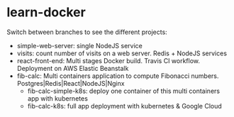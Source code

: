 # learn-docker
Switch between branches to see the different projects:
- simple-web-server: single NodeJS service
- visits: count number of visits on a web server. Redis + NodeJS services
- react-front-end: Multi stages Docker build. Travis CI workflow. Deployment on AWS Elastic Beanstalk
- fib-calc: Multi containers application to compute Fibonacci numbers.  
Postgres|Redis|React|NodeJS|Nginx
  - fib-calc-simple-k8s: deploy one container of this multi containers app with kubernetes
  - fib-calc-k8s: full app deployment with kubernetes & Google Cloud